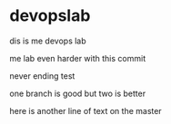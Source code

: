 # devopslab

dis is me devops lab

me lab even harder with this commit

never ending test

one branch is good but two is better

here is another line of text on the master 